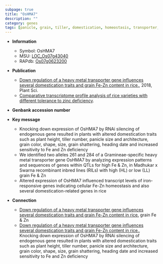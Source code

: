 ```yaml
---
subpage: true
title: "OsHMA7"
description: ""
category: genes
tags: [panicle, grain, tiller, domestication, homeostasis, transporter, heading date, plant height, panicle size, tiller number]
---
```


* **Information**  
    + Symbol: OsHMA7  
    + MSU: [LOC_Os07g43040](http://rice.plantbiology.msu.edu/cgi-bin/ORF_infopage.cgi?orf=LOC_Os07g43040)  
    + RAPdb: [Os07g0623200](http://rapdb.dna.affrc.go.jp/viewer/gbrowse_details/irgsp1?name=Os07g0623200)  

* **Publication**  
    + [Down regulation of a heavy metal transporter gene influences several domestication traits and grain Fe-Zn content in rice.](http://www.ncbi.nlm.nih.gov/pubmed?term=Down+regulation+of+a+heavy+metal+transporter+gene+influences+several+domestication+traits+and+grain+Fe-Zn+content+in+rice.%5BTitle%5D), 2018, Plant Sci.
    + [Comparative transcriptome profile analysis of rice varieties with different tolerance to zinc deficiency](Stuttg).

* **Genbank accession number**  

* **Key message**  
    + Knocking down expression of OsHMA7 by RNAi silencing of endogenous gene resulted in plants with altered domestication traits such as plant height, tiller number, panicle size and architecture, grain color, shape, size, grain shattering, heading date and increased sensitivity to Fe and Zn deficiency
    + We identified two alleles 261 and 284 of a Gramineae-specific heavy metal transporter gene OsHMA7 by analyzing expression patterns and sequences of genes within QTLs for high Fe &amp; Zn, in Madhukar x Swarna recombinant inbred lines (RILs) with high (HL) or low (LL) grain Fe &amp; Zn
    + Altered expression of OsHMA7 influenced transcript levels of iron-responsive genes indicating cellular Fe-Zn homeostasis and also several domestication-related genes in rice

* **Connection**  
    + [Down regulation of a heavy metal transporter gene influences several domestication traits and grain Fe-Zn content in rice.](LL) grain Fe &amp; Zn
    + [Down regulation of a heavy metal transporter gene influences several domestication traits and grain Fe-Zn content in rice.](http://www.ncbi.nlm.nih.gov/pubmed?term=Down+regulation+of+a+heavy+metal+transporter+gene+influences+several+domestication+traits+and+grain+Fe-Zn+content+in+rice.%5BTitle%5D),  Knocking down expression of OsHMA7 by RNAi silencing of endogenous gene resulted in plants with altered domestication traits such as plant height, tiller number, panicle size and architecture, grain color, shape, size, grain shattering, heading date and increased sensitivity to Fe and Zn deficiency



